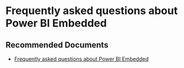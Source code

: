   <properties
	pageTitle="licensing for power bi embedded"
	description="licensing for power bi embedded"
	service="microsoft.PowerBIDedicated"
	resource="capacities"
	authors="pjfreitas"
	ms.author="pfreitas"	
	displayOrder="1140"
	selfHelpType="generic"
	supportTopicIds="32628114"
	productPesIds="16334"
	cloudEnvironments="public, MoonCake, fairfax, usnat, ussec" 
	articleId="ca838b09-1068-746d-a3b3-dce2300be24d"
	ownershipId="PowerBI_PowerBI"
/>

# Frequently asked questions about Power BI Embedded

## **Recommended Documents**

* [Frequently asked questions about Power BI Embedded](https://docs.microsoft.com/power-bi/developer/embedded-faq)
